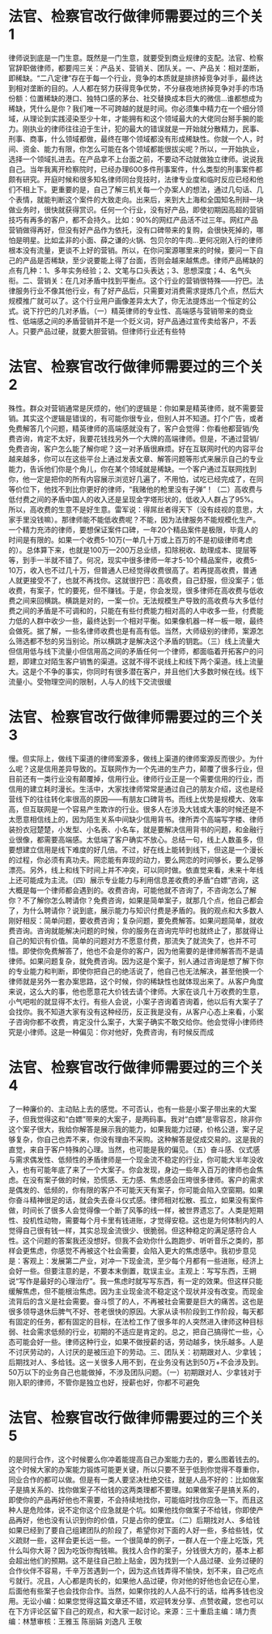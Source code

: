 # 法官、检察官改行做律师需要过的三个关1

律师说到底是一门生意。既然是一门生意，就要受到商业规律的支配。法官、检察官辞职做律师，都要闯三关：产品关、营销关、团队关。一、产品关：相对垄断，即稀缺。“二八定律”存在于每一个行业，竞争的本质就是排挤掉竞争对手，最终达到相对垄断的目的。人人都在努力获得竞争优势，不分昼夜地挤掉竞争对手的市场份额：位置稀缺的港口、独特口感的茅台、社交替换成本巨大的微信...谁都想成为稀缺，凭什么是你？我们唯一不可跨越的就是时间。你必须集中精力在一个细分领域，从理论到实践浸染至少十年，才能拥有和这个领域最大的大佬同台掰手腕的能力。刚执业的律师往往迫于生计，犯的最大的错误就是一开始就分散精力，民事、刑事、商事，什么领域都做，最终在哪个领域都没有形成稀缺性。你就一个人，时间、资金、能力有限，你怎么可能在各个领域都能很拔尖呢？所以，一开始执业，选择一个领域扎进去。在产品拿不上台面之前，不要动不动就做独立律师。说说我自己。当年我离开检察院时，已经办理600多件刑事案件，什么类型的刑事案件都颇有研究。开庭时候和很多知名律师同台竞技时，法律专业度和临时反应已经和他们不相上下。更重要的是，自己了解三机关每一个办案人的想法，通过几句话、几个表情，就能判断这个案件的大致走向。出来后，来到大上海和全国知名刑辩一块做业务时，很快就获得赏识。任何一个行业，没有好产品，即使初期因高超的营销技巧有再多的客户，都不会持久。比如：90%的网红产品活不过三年。网红产品营销做得再好，但没有好产品作为依托，没有口碑带来的复购，会很快死掉的，哪怕是明星。比如孟非的小面、薛之谦的火锅、包贝尔的牛肉...更何况刚入行的律师根本没有流量，更谈不上好的营销。所以，在你问案源哪里来的时候，要问一下自己的产品是否稀缺，至少说要能上得了台面，否则会越来越焦虑。律师产品稀缺的点有几种：1、多年实务经验；2、文笔与口头表达；3、思想深度；4、名气头衔。二、营销关：在几对矛盾中找到平衡点。这个行业的营销很特殊——拧巴。法律服务行业不像其他行业，有了好产品后，只需要对消费需求提炼几个点，然后大规模推广就可以了。这个行业用户画像差异太大了，你无法提炼出一个恒定的公式。说下拧巴的几对矛盾。（一）精英律师的专业性、高端感与营销带来的商业性、低端感之间的矛盾营销并不是一个贬义词，好产品通过宣传卖给客户，不丢人。只要产品过硬，就要大胆营销。但律师行业还有些特

# 法官、检察官改行做律师需要过的三个关2

殊性。群众对营销通常是厌烦的，他们的逻辑是：你如果是精英律师，就不需要营销。其实这个逻辑是错误的，有可能你很专业，但别人并不知道。打个广告，或者免费解答几个问题，精英律师的高端感就没有了，客户会觉得：你看他都营销/免费咨询，肯定不太好，我要花钱找另外一个大牌的高端律师。但是，不通过营销/免费咨询，客户怎么能了解你呢？这一对矛盾很麻烦。好在互联网时代的内容平台越来越多，你可以在这些平台上通过发表文章、解答问题等形式来展示自己的专业能力，告诉他们你是个角儿，你在某个领域就是稀缺。一个客户通过互联网找到你，他一定是把你的所有内容展示浏览好几遍了，不用怕，试吃已经完成了，在同等价位下，他找不到比你更好的律师，“我赌他的枪里没有子弹”！（二）高收费与低付费之间的矛盾中国人的收入还是呈现金字塔形状的，低收入人群占了95%。所以，高收费的生意不是好生意。雷军说：得屌丝者得天下（没有歧视的意思，大家手里没钱嘛）。那律师能不能低收费呢？不能，因为法律服务不能规模化生产。一个精力充沛的律师，要想保证案件口碑，一年20个精品案件是极限，毕竟人的时间是有限的。如果一个收费5-10万(一单几十万或上百万的不是初级律师考虑的）。总体算下来，也就是100万—200万总业绩，扣除税收、助理成本、提层等等，到手一半就不错了。何况，现实中很多律师一年才5-10个精品案件，收费5-10万，收入也不过几十万，但普通人已经觉得收费很高了。若再提高收费，普通人就更接受不了，也就不再找你。这就很拧巴：高收费，自己舒服，但没案子；低收费，有案子，忙的要死，但不赚钱。于是，你会发现，很多律师在高收费与低收费之间来回横跳。横跳是对的，一案一价。无法规模生产导致的高收费与大多低付费之间的矛盾是不可调和的，只能在有些付费能力相对高的人中收多一些，付费能力低的人群中收少一些，最终达到一个相对平衡。如果像机器一样一板一眼，最终会做死。据了解，一些名律师收费也是有高有低。当然，大师级别的律师，案源怎么筛选都不愁的另当别论。所以横跳才是解决这个矛盾的钥匙。（三）线上流量大但信用低与线下流量小但信用高之间的矛盾任何一个律师，都面临着开拓客户的问题，即建立对陌生客户销售的渠道。这就不得不说线上和线下两个渠道。线上流量大。这是个不争的事实，你同时有很多潜在客户，并且他们大多数时候在线。线下流量小。受物理空间的限制，人与人的线下交流很缓

# 法官、检察官改行做律师需要过的三个关3

慢。但实际上，做线下渠道的律师案源多，做线上渠道的律师案源反而很少。为什么呢？这是信用差异导致的。互联网作为一个先进的生产力，颠覆了很多行业，但目前还有一类行业没有颠覆掉，信用行业。律师行业正是一个需要信用的行业，而信用的建立耗时漫长。生活中，大家找律师常常是通过自己的朋友介绍，这也是经营线下的往往转化率很高的原因——有朋友口碑背书。而线上优势是规模大、效率高，但互联网是一个容易产生欺诈的行业。很多人在涉及大钱或大事的时候还是不太愿意相信线上的，因为陌生关系中间缺少信用背书。律所弄个高端写字楼、律师装扮衣冠楚楚，小发型、小名表、小名车，就是要解决信用背书的问题，和金融行业很像，都需要高端感。太低端了客户确实不放心。总结一句，线上人数虽多，但要想建立信用是线下难度的好几倍。不过，好在线上能转到线下，但这是一个漫长的过程，你必须有真功夫。网恋能有奔现的动力，要么网恋的时间够长，要么足够漂亮。另外，线上和线下时间上并不冲突，可以同时做。依直觉来看，未来十年线上还可能成为主流。（四）展示专业能力与利用信息差收费的矛盾“白嫖”咨询，这大概是每一个律师都会遇到的。收费咨询，可能他就不咨询了，不咨询怎么了解你？不了解你怎么聘请你？免费咨询，如果是简单案子，就那几个点，他自己都会了，为什么聘请你？说到底，展示能力与知识付费是矛盾的。我的观点和大多数人刚好相反：简单问题，要收费咨询；复杂问题，要免费解答。如果问题简单，就收费咨询。咨询就能解决问题的时候，你的服务在咨询完毕时也就终止了，那就得让自己的知识有价值。简单的问题对方不愿意付费，那流失了就流失了，也并不可惜。即使你免费解答了，他也不会是你的客户，因为他需要的是律师解答而不是请律师。如果问题复杂，就免费咨询。因为这是个案子，别人通过咨询是想了解下你的专业能力和判断，即使你把自己的绝活说了，他自己也无法解决，甚至他换一个律师就是另外一套办案思路，这个时候，你的稀缺性也就体现出来了。从客户角度来说，这么大的事，他也愿意花大价钱去请个律师。大家在谈几十万收费的生意，小气吧啦的就显得不太行。有些人会说，小案子咨询着咨询着，他以后有大案子了会找你。我不知道大家有没有这种经历，反正我是没有，从客户心态上来看，小案子咨询你都不收费，肯定没什么案子，大案子确实不敢交给你。他会觉得小律师终究是小律师。这是一种偏见：你对他好，免费咨询，有时候反而成

# 法官、检察官改行做律师需要过的三个关4

了一种廉价的、主动贴上去的感觉。不可否认，也有一些是小案子带出来的大案子，但我觉得这和“白嫖”带来的大案子，是两码事。我对“白嫖”是零容忍，除非你这个案子很大，我给你解答是展示我的能力，如果我能力过硬，价格公道，案子足够复杂，你自己也弄不来，你没有理由不采购。这种解答是促成交易的。这是我的直觉，来自于客户特殊的心理。当然，也可能是我的偏见。（五）奋斗感、仪式感与需求偶发性、低频性的矛盾律师是一个现金流不稳定的行业，你可能大半年没收入，也有可能年底了来了一个大案子。你会发现，身边一些年入百万的律师也会焦虑。在没有案子做的时候，恐慌感、无力感、焦虑感会压垮很多律师。客户的需求是偶发的、低频的，你有限的客户不可能天天有案子，你可能会陷入空窗期。如果你奋斗精神很足的话，就会失去奋斗仪式感。律师相对松散、孤立，如果没有案件做，时间长了很多人会觉得像一个断了风筝的线一样，被世界遗忘了。人类是短期性、投机性动物，需要每个月卡里有钱进账，才觉得安稳。这也是为何体制内的人觉得自己很有钱一样，其实总现金流很少、很脆弱。但这种稳定的满足感符合人性。这个问题的答案我还没想好。但我不会劝你什么跑跑步、听听音乐之类的，那样会更焦虑，你感觉不再被这个社会需要，会陷入更大的焦虑感中。我初步意见是：客观上：发展第二产业，对冲一下现金流，至少每个月都有一些进账，经济上会好一些。但要注意的是，不要本末倒置，耽误主业。主观上：写写东西，王朔说“写作是最好的心理治疗”。我一焦虑时就写写东西，有一定的效果。但这样只能缓解焦虑，但不能根治焦虑。因为主业现金流不稳定这个现状并没有改变。而现金流背后的含义是社会需要。奋斗惯了的人，不再被社会需要是巨大的痛苦。这也是很多领导退休后脾气不好、苍老很快的原因。大家从读书阶段到工作阶段，每天都有固定的任务，都有固定的目标，在法检工作了很多年的人突然进入律师这种目标弱、社会需求低频的行业，初期的不适应是肯定的。总之，把自己搞得忙一些，心态可能会好一些。律师这种行业，如果不做授薪的话，劳动越多，快乐越多。人是不讨厌劳动的，人讨厌的是被压迫下的劳动。三、团队关：初期跟对人、少拿钱；后期找对人、多给钱。这一关很多人用不到，在业务没有达到50万+不会涉及到。50万以下的业务自己也能做掉，不涉及团队问题。（一）初期跟对人、少拿钱对于刚入职的律师，不管你是独立也好，授薪也好，你都不可避免

# 法官、检察官改行做律师需要过的三个关5

的是同行合作，这个时候要么你冲着能提高自己办案能力去的，要么图着钱去的。这个时候大家的办案能力锻炼可能更关键，所以只要不至于低到你觉得不尊重你，同业合作的都可以做。但是有一类人要坚决杜绝交往，就是人品不好的：比如做案子是搞关系的、找你做案子不给钱的这两类理都不要理。如果做案子是搞关系的，即使你的产品再好他也不需要，不会持续地找你，可能临时找你应急一下。而且这种人是危险体，说不定你这个应急就是个坑。如果他找你做案子不给钱，你即使产品再好，他也没有认识到你的价值，只是占你的便宜。（二）后期找对人、多给钱如果已经到了要自己组建团队的阶段了，希望你对下面的人好一些，多给些钱，仗义疏财一些，这样会更长远一些。一个很简单的例子，一群人在一个座上吃饭，凭什么叫你大哥？因为吃饭你掏钱嘛。我找人合作的案子，分钱很大方的，基本上都会超出他们的预期。这不是往自己脸上贴金，因为找到一个人品过硬、业务过硬的合作伙伴不容易，千辛万苦遇到一个，因为这点钱弄得不愉快，划不来，自己吃点亏就行。况且，人心都是肉长的，如果他人品过硬，你对他的好他也会记在心里，后面他有些案子也会找你合作。当然，如果你找的人人品不行的话，给再多钱也没用。无讼小编：如果您觉得这篇文章还不错，欢迎转发分享、点赞收藏，您也可以在下方评论区留下自己的观点，和大家一起讨论。来源：三十重启主编：靖力责编：林慧审核：王雅玉 陈丽娟 刘逸凡 王敬

